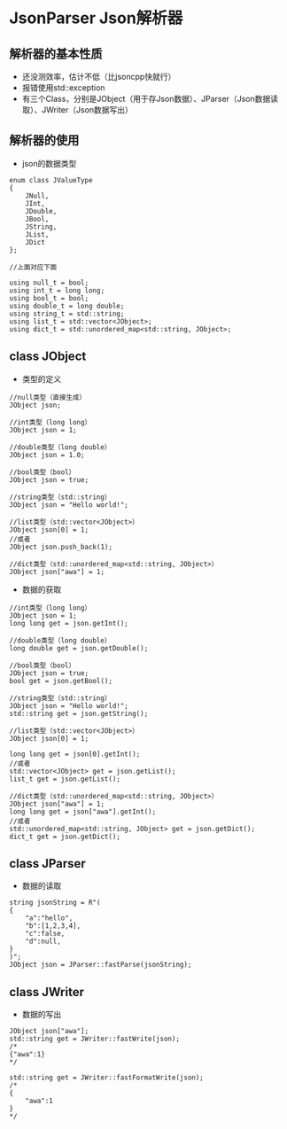 ﻿# JsonParser Json解析器

## 解析器的基本性质
- 还没测效率，估计不低（比jsoncpp快就行）
- 报错使用std::exception
- 有三个Class，分别是JObject（用于存Json数据）、JParser（Json数据读取）、JWriter（Json数据写出）

## 解析器的使用
- json的数据类型
```
enum class JValueType
{
	JNull,
	JInt,
	JDouble,
	JBool,
	JString,
	JList,
	JDict
};

//上面对应下面

using null_t = bool;
using int_t = long long;
using bool_t = bool;
using double_t = long double;
using string_t = std::string;
using list_t = std::vector<JObject>;
using dict_t = std::unordered_map<std::string, JObject>;
```

## class JObject
- 类型的定义
```
//null类型（直接生成）
JObject json;

//int类型（long long）
JObject json = 1;

//double类型（long double）
JObject json = 1.0;

//bool类型（bool）
JObject json = true;

//string类型（std::string）
JObject json = "Hello world!";

//list类型（std::vector<JObject>）
JObject json[0] = 1;
//或者
JObject json.push_back(1);

//dict类型（std::unordered_map<std::string, JObject>）
JObject json["awa"] = 1;
```
- 数据的获取
```
//int类型（long long）
JObject json = 1;
long long get = json.getInt();

//double类型（long double）
long double get = json.getDouble();

//bool类型（bool）
JObject json = true;
bool get = json.getBool();

//string类型（std::string）
JObject json = "Hello world!";
std::string get = json.getString();

//list类型（std::vector<JObject>）
JObject json[0] = 1;

long long get = json[0].getInt();
//或者
std::vector<JObject> get = json.getList();
list_t get = json.getList();

//dict类型（std::unordered_map<std::string, JObject>）
JObject json["awa"] = 1;
long long get = json["awa"].getInt();
//或者
std::unordered_map<std::string, JObject> get = json.getDict();
dict_t get = json.getDict();
```

## class JParser
- 数据的读取
```
string jsonString = R"(
{
    "a":"hello",
    "b":[1,2,3,4],
    "c":false,
    "d":null,
}
)";
JObject json = JParser::fastParse(jsonString);
```

## class JWriter
- 数据的写出
```
JObject json["awa"];
std::string get = JWriter::fastWrite(json);
/*
{"awa":1}
*/

std::string get = JWriter::fastFormatWrite(json);
/*
{
	"awa":1
}
*/
```
